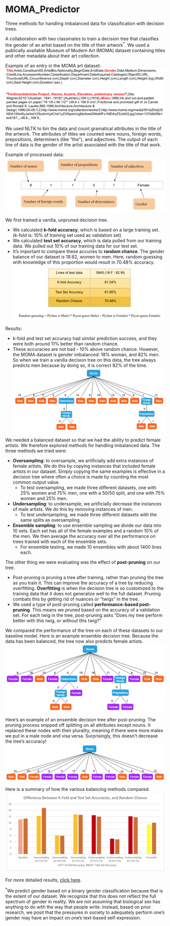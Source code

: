 # MOMA_Predictor
Three methods for handling imbalanced data for classification with decision trees. 

A collaboration with two classmates to train a decision tree that classifies the gender of an artist based on the title of their artwork<sup>*</sup>. We used a publically available Museum of Modern Art (MOMA) dataset containing titles and other metadata about their art collection. 

Example of an entry in the MOMA art dataset:
![](/img/raw_data_example.png)

We used NLTK to bin the data and count gramatical attributes in the title of the artwork. The attributes of titles we counted were nouns, foreign words, prepositions, determiners (like “the”), and adjectives. The output of each line of data is the gender of the artist associated with the title of that work.

Example of processed data:
![](/img/processed_data_format.png)

We first trained a vanilla, unpruned decision tree. 
- We calculated **k-fold accuracy**, which is based on a large training set. (k-fold is: 10% of training set used as validation set) 
- We calculated **test set accuracy**, which is data pulled from our training data. We pulled out 10% of our training data for our test set.
- It’s important to compare these accuries to **random chance**. The gender balance of our dataset is 18:82, women to men. Here, random guessing with knowledge of this proportion would result in 70.48% accuracy.
![](/img/vanilla_results.png)

Results: 
- k-fold and test set accuracy had similar prediction success, and they were both around 11% better than random chance. 
- These accuracies are not bad - 10% above random chance. However, the MOMA dataset is gender imbalanced: 18% woman, and 82% men. So when we train a vanilla decision tree on this data, the tree always predicts men because by doing so, it is correct 82% of the time.
![](/img/baseline_tree.png)

We needed a balanced dataset so that we had the ability to predict female artists. We therefore explored methods for handling imbalanced data. 
The three methods we tried were:
- **Oversampling**: to oversample, we artificially add extra instances of female artists. We do this by copying instances that included female artists in our dataset. Simply copying the same examples is effective in a decision tree where often a choice is made by counting the most common output value. 
  - To test oversampling, we made three different datasets, one with 25% women and 75% men, one with a 50/50 split, and one with 75% women and 25% men.
- **Undersampling**: to undersample, we artificially decrease the instances of male artists. We do this by removing instances of men. 
  - To test undersampling, we made three different datasets with the same splits as oversampling.
- **Ensemble sampling**: to use ensemble sampling we divide our data into 10 sets. Each set has all of the female examples and a random 10% of the men. We then average the accuracy over all the performance on trees trained with each of the ensemble sets.
  - For ensemble testing, we made 10 ensembles with about 1400 lines each.

The other thing we were evaluating was the effect of **post-pruning** on our tree.
- Post-pruning is pruning a tree after training, rather than pruning the tree as you train it. This can improve the accuracy of a tree by reducing overfitting. **Overfitting** is when the decision tree is so customized to the training data that it does not generalize well to the full dataset. Pruning combats this by getting rid of nuances or “twigs” in the tree.
- We used a type of post-pruning called **performance-based post-pruning**. This means we pruned based on the accuracy of a validation set.
For each twig in the tree, post-pruning asks “Does my tree perform better with this twig, or without this twig?”

We compared the performance of the tree on each of these datasets to our baseline model. Here is an example ensemble decision tree. Because the data has been balanced, the tree now also predicts female artists. 
![](/img/ensemble_tree.png)

Here’s an example of an ensemble decision tree after post-pruning. The pruning process snipped off splitting on all attributes except nouns. It replaced these nodes with their plurality, meaning if there were more males we put in a male node and visa versa. Surprisingly, this doesn’t decrease the tree’s accuracy!
![](/img/pruned_tree.png)

Here is a summary of how the various balancing methods compared. 
![](/img/results_summary.png)

For more detailed results, [click here](http://bit.ly/2WHjPOW).



<sup>*</sup>We predict gender based on a binary gender classification because that is the extent of our dataset. We recognize that this does not reflect the full spectrum of gender in reality. We are not assuming that biological sex has anything to do with the way that people write. Instead, based on prior research, we posit that the pressures in society to adequately perform one’s gender may have an impact on one’s text-based self-expression.
